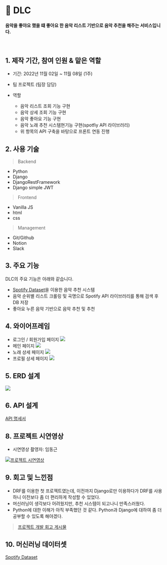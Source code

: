 # 🎵 DLC

#### 음악을 좋야요 했을 떄 좋아요 한 음악 리스트 기반으로 음악 추천을 해주는 서비스입니다.

<br/>

## 1. 제작 기간, 참여 인원 & 맡은 역할

- 기간: 2022년 11월 02일 ~ 11월 08일 (1주)
- 팀 프로젝트 (팀장 담당)

- 역할

  - 음악 리스트 조회 기능 구현
  - 음악 상세 조회 기능 구현
  - 음악 좋아요 기능 구현
  - 음악 노래 추천 시스템현기능 구현(spotfiy API 라이브러리)
  - 위 항목의 API 구축을 바탕으로 프론트 연동 진행

## 2. 사용 기술

> Backend

- Python
- Django
- DjangoRestFramework
- Django simple JWT

> Frontend

- Vanilla JS
- html
- css

> Management

- Git/Github
- Notion
- Slack

## 3. 주요 기능

DLC의 주요 기능은 아래와 같습니다.

- [Spotify Dataset](https://www.kaggle.com/datasets/vatsalmavani/spotify-dataset)을 이용한 음악 추천 시스템
- 음악 순위별 리스트 크롤링 및 곡명으로 Spotify API 라이브러리를 통해 검색 후 DB 저장
- 좋아요 누른 음악 기반으로 음악 추천 및 추천

## 4. 와이어프레임

- 로그인 / 회원가입 페이지
![](https://velog.velcdn.com/images/marinred/post/55c08bf6-7d02-4d98-acad-bff8556b8200/image.png)
- 메인 페이지
![](https://velog.velcdn.com/images/marinred/post/0a49bd42-f3af-4b5b-b69a-31bbd63d8e0b/image.png)
- 노래 상세 페이지
![](https://velog.velcdn.com/images/marinred/post/e60387fc-d50c-4896-8b1b-42080d5f6432/image.png)
- 프로필 상세 페이지
![](https://velog.velcdn.com/images/marinred/post/98e341cb-d392-4afa-931c-522093679073/image.png)

## 5. ERD 설계

![](https://velog.velcdn.com/images/marinred/post/3c1665f6-fd99-4732-b4e7-cc506e7d446f/image.jpg)

## 6. API 설계


[API 명세서](https://documenter.getpostman.com/view/23810621/2s8Z73xATR)

## 8. 프로젝트 시연영상

- 시연영상 촬영자: 임동근

[![프로젝트 시연영상](https://velog.velcdn.com/images/marinred/post/0a49bd42-f3af-4b5b-b69a-31bbd63d8e0b/image.png)](https://www.youtube.com/watch?v=dH_CHanu6E4)

## 9. 회고 및 느낀점

- DRF를 이용한 첫 프로젝트였는데, 이전까지 Django로만 이용하다가 DRF를 사용하니 이전보다 좀 더 편리하게 작성할 수 있었다.
- 머신러닝이 생각보다 어려웠지만, 추천 시스템이 되고나니 만족스러웠다.
- Python에 대한 이해가 아직 부족했던 것 같다. Python과 Django에 대하여 좀 더 공부할 수 있도록 해야겠다.

> [프로젝트 개발 회고 게시물](https://velog.io/@marinred/%EB%82%B4%EC%9D%BC%EB%B0%B0%EC%9B%80%EC%BA%A0%ED%94%84-%EC%B5%9C%EC%A2%85%ED%94%84%EB%A1%9C%EC%A0%9D%ED%8A%B8-%EC%A4%91%EA%B0%84%EB%B0%9C%ED%91%9C-K.P.T)

## 10. 머신러닝 데이터셋

[Spotify Dataset](https://www.kaggle.com/datasets/vatsalmavani/spotify-dataset)
